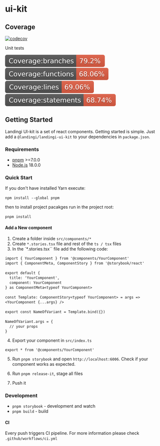 # ui-kit

## Coverage

[![codecov](https://codecov.io/gh/landingi/ui-kit/branch/master/graph/badge.svg?token=CZteQ5htwH)](https://codecov.io/gh/landingi/ui-kit)

Unit tests

![img](coverage/badge-branches.svg) ![img](coverage/badge-functions.svg)
![img](coverage/badge-lines.svg) ![img](coverage/badge-statements.svg)

## Getting Started

Landingi UI-kit is a set of react components. Getting started is simple. Just add a `@landingi/landingi-ui-kit`
to your dependencies in `package.json`.

### Requirements

- [pnpm](https://pnpm.io/) >=7.0.0
- [Node.js](https://nodejs.org/en/download/) 18.0.0

### Quick Start

If you don't have installed Yarn execute:

`npm install --global pnpm`

then to install project pacakges run in the project root:

`pnpm install`

#### Add a New component

1. Create a folder inside `src/components/*`
2. Create `*.stories.tsx` file and rest of the `ts / tsx` files
3. In the `\*.stories.tsx`` file add the following code:

```
import { YourComponent } from '@components/YourComponent'
import { ComponentMeta, ComponentStory } from '@storybook/react'

export default {
  title: 'YourComponent',
  component: YourComponent
} as ComponentMeta<typeof YourComponent>

const Template: ComponentStory<typeof YourComponent> = args => <YourComponent {...args} />

export const NameOfVariant = Template.bind({})

NameOfVariant.args = {
  // your props
}
```

4. Export your component in `src/index.ts`

```
export * from '@components/YourComponent'
```

5. Run `pnpm storybook` and open `http://localhost:6006`. Check if your
   component works as expected.

6. Run `pnpm release-it`, stage all files

7. Push it

### Development

- `pnpm storybook` - development and watch
- `pnpm build` - build

#### CI

Every push triggers CI pipeline. For more information please check
`.github/workflows/ci.yml`

